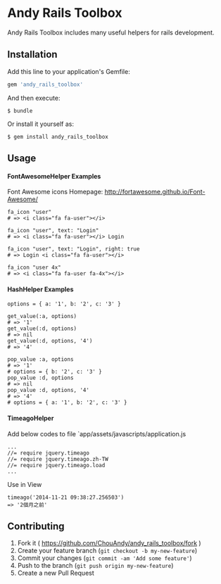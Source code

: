 # Andy Rails Toolbox

Andy Rails Toolbox includes many useful helpers for rails development.

## Installation

Add this line to your application's Gemfile:

```ruby
gem 'andy_rails_toolbox'
```

And then execute:

    $ bundle

Or install it yourself as:

    $ gem install andy_rails_toolbox

## Usage


#### FontAwesomeHelper Examples

Font Awesome icons Homepage: http://fortawesome.github.io/Font-Awesome/

```
fa_icon "user"
# => <i class="fa fa-user"></i>

fa_icon "user", text: "Login"
# => <i class="fa fa-user"></i> Login

fa_icon "user", text: "Login", right: true
# => Login <i class="fa fa-user"></i>

fa_icon "user 4x"
# => <i class="fa fa-user fa-4x"></i>
```

#### HashHelper Examples

```
options = { a: '1', b: '2', c: '3' }

get_value(:a, options)
# => '1'
get_value(:d, options)
# => nil
get_value(:d, options, '4')
# => '4'

pop_value :a, options
# => '1'
# options = { b: '2', c: '3' }
pop_value :d, options
# => nil
pop_value :d, options, '4'
# => '4'
# options = { a: '1', b: '2', c: '3' }
```

#### TimeagoHelper

Add below codes to file `app/assets/javascripts/application.js

```
...
//= require jquery.timeago
//= require jquery.timeago.zh-TW
//= require jquery.timeago.load
...
```

Use in View

```
timeago('2014-11-21 09:38:27.256503')
=> '2個月之前'
```

## Contributing

1. Fork it ( https://github.com/ChouAndy/andy_rails_toolbox/fork )
2. Create your feature branch (`git checkout -b my-new-feature`)
3. Commit your changes (`git commit -am 'Add some feature'`)
4. Push to the branch (`git push origin my-new-feature`)
5. Create a new Pull Request
